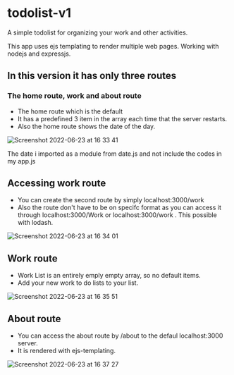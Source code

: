 # todolist-v1

A simple todolist for organizing your work and other activities. 

This app uses ejs templating to render multiple web pages.
Working with nodejs and expressjs.


## In this version it has only three routes
### The home route, work and about route


- The home route which is the default 
- It has a predefined 3 item in the array each time that the server restarts. 
- Also the home route shows the date of the day. 


![Screenshot 2022-06-23 at 16 33 41](https://user-images.githubusercontent.com/81332784/175568938-e4ca6074-6113-4090-988f-79b14d27e524.png)

The date i imported as a module from date.js and not include the codes in my app.js


## Accessing work route
- You can create the second route by simply localhost:3000/work
- Also the route don't have to be on specifc format as you can access it through localhost:3000/Work or localhost:3000/work . This possible with lodash. 

![Screenshot 2022-06-23 at 16 34 01](https://user-images.githubusercontent.com/81332784/175571115-6331f881-1a91-435f-97e2-b75b280a41b2.png)




## Work route 
- Work List is an entirely emply empty array, so no default items. 
- Add your new work to do lists to your list.

![Screenshot 2022-06-23 at 16 35 51](https://user-images.githubusercontent.com/81332784/175572186-bf54fb08-02a2-438c-b9ba-3746649e0fe8.png)


## About route
- You can access the about route by /about to the defaul localhost:3000 server. 
- It is rendered with ejs-templating. 

![Screenshot 2022-06-23 at 16 37 27](https://user-images.githubusercontent.com/81332784/175572827-e914d091-c285-4496-ae21-6e31762a64d1.png)




 



